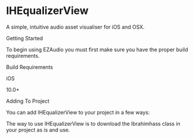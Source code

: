 # IHEqualizerView
A simple, intuitive audio asset visualiser for iOS and OSX.

Getting Started

To begin using EZAudio you must first make sure you have the proper build requirements.

Build Requirements

iOS

10.0+

Adding To Project

You can add IHEqualizerView to your project in a few ways: 

The way to use IHEqualizerView is to download the Ibrahimhass class in your project as is and use.
